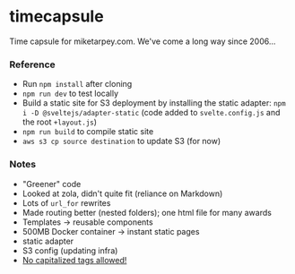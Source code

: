 # timecapsule
Time capsule for miketarpey.com. We've come a long way since 2006...

### Reference
- Run `npm install` after cloning
- `npm run dev` to test locally
- Build a static site for S3 deployment by installing the static adapter: `npm i -D @sveltejs/adapter-static` (code added to `svelte.config.js` and the root `+layout.js`)
- `npm run build` to compile static site
- `aws s3 cp source destination` to update S3 (for now)

### Notes
- "Greener" code
- Looked at zola, didn't quite fit (reliance on Markdown)
- Lots of `url_for` rewrites
- Made routing better (nested folders); one html file for many awards
- Templates -> reusable components
- 500MB Docker container -> instant static pages
- static adapter
- S3 config (updating infra)
- [No capitalized tags allowed!](https://svelte.dev/docs/basic-markup#tags)